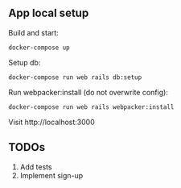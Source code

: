 ## App local setup

Build and start:
```
docker-compose up
```

Setup db:
```
docker-compose run web rails db:setup
```

Run webpacker:install (do not overwrite config):
```
docker-compose run web rails webpacker:install
```

Visit http://localhost:3000

## TODOs

1. Add tests
2. Implement sign-up
